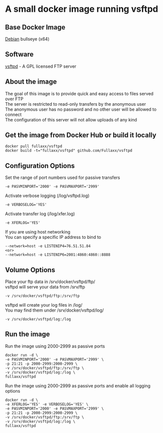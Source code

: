 # A small docker image running vsftpd

## Base Docker Image
[Debian](https://hub.docker.com/_/debian) bullseye (x64)

## Software
[vsftpd](https://security.appspot.com/vsftpd.html) - A GPL licensed FTP server

## About the image
The goal of this image is to provide quick and easy access to files served over FTP \
The server is restricted to read-only transfers by the anonymous user \
The anonymous user has no password and no other user will be allowed to connect \
The configuration of this server will not allow uploads of any kind

## Get the image from Docker Hub or build it locally
```
docker pull fullaxx/vsftpd
docker build -t="fullaxx/vsftpd" github.com/Fullaxx/vsftpd
```

## Configuration Options
Set the range of port numbers used for passive transfers
```
-e PASVMINPORT='2000' -e PASVMAXPORT='2999'
```
Activate verbose logging (/log/vsftpd.log)
```
-e VERBOSELOG='YES'
```
Activate transfer log (/log/xfer.log)
```
-e XFERLOG='YES'
```
If you are using host networking \
You can specify a specific IP address to bind to
```
--network=host -e LISTENIP4=76.51.51.84
<or>
--network=host -e LISTENIP6=2001:4860:4860::8888
```

## Volume Options
Place your ftp data in /srv/docker/vsftpd/ftp/ \
vsftpd will serve your data from /srv/ftp
```
-v /srv/docker/vsftpd/ftp:/srv/ftp
```
vsftpd will create your log files in /log/ \
You may find them under /srv/docker/vsftpd/log/
```
-v /srv/docker/vsftpd/log:/log
```

## Run the image
Run the image using 2000-2999 as passive ports
```
docker run -d \
-e PASVMINPORT='2000' -e PASVMAXPORT='2999' \
-p 21:21 -p 2000-2999:2000-2999 \
-v /srv/docker/vsftpd/ftp:/srv/ftp \
-v /srv/docker/vsftpd/log:/log \
fullaxx/vsftpd
```
Run the image using 2000-2999 as passive ports and enable all logging options
```
docker run -d \
-e XFERLOG='YES' -e VERBOSELOG='YES' \
-e PASVMINPORT='2000' -e PASVMAXPORT='2999' \
-p 21:21 -p 2000-2999:2000-2999 \
-v /srv/docker/vsftpd/ftp:/srv/ftp \
-v /srv/docker/vsftpd/log:/log \
fullaxx/vsftpd
```
